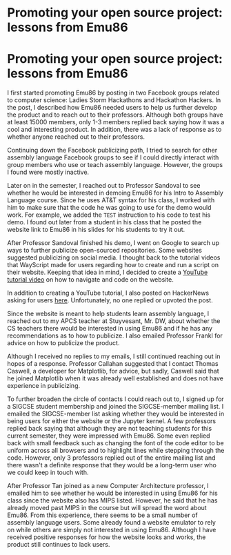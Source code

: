  # Promoting your open source project: lessons from Emu86

 # Promoting your open source project: lessons from Emu86

I first started promoting Emu86 by posting in two Facebook groups related to computer science: Ladies Storm Hackathons and Hackathon Hackers. In the post, I described how Emu86 needed users to help us further develop the product and to reach out to their professors. Although both groups have at least 15000 members, only 1-3 members replied back saying how it was a cool and interesting product. In addition, there was a lack of response as to whether anyone reached out to their professors.

Continuing down the Facebook publicizing path, I tried to search for other assembly language Facebook groups to see if I could directly interact with group members who use or teach assembly language. However, the groups I found were mostly inactive.

Later on in the semester, I reached out to Professor Sandoval to see whether he would be interested in demoing Emu86 for his Intro to Assembly Language course. Since he uses AT&T syntax for his class, I worked with him to make sure that the code he was going to use for the demo would work. For example, we added the `TEST` instruction to his code to test his demo. I found out later from a student in his class that he posted the website link to Emu86 in his slides for his students to try it out.

After Professor Sandoval finished his demo, I went on Google to search up ways to further publicize open-sourced repositories. Some websites suggested publicizing on social media. I thought back to the tutorial videos that WayScript made for users regarding how to create and run a script on their website. Keeping that idea in mind, I decided to create a [YouTube tutorial video](https://www.youtube.com/watch?v=5v0xxcfmu24&feature=youtu.be) on how to navigate and code on the website.

In addition to creating a YouTube tutorial, I also posted on HackerNews asking for users [here](https://news.ycombinator.com/item?id=22481910). Unfortunately, no one replied or upvoted the post.

Since the website is meant to help students learn assembly language, I reached out to my APCS teacher at Stuyvesant, Mr. DW, about whether the CS teachers there would be interested in using Emu86 and if he has any recommendations as to how to publicize. I also emailed Professor Frankl for advice on how to publicize the product.

Although I received no replies to my emails, I still continued reaching out in hopes of a response. Professor Callahan suggested that I contact Thomas Caswell, a developer for Matplotlib, for advice, but sadly, Caswell said that he joined Matplotlib when it was already well established and does not have experience in publicizing.

To further broaden the circle of contacts I could reach out to, I signed up for a SIGCSE student membership and joined the SIGCSE-member mailing list. I emailed the SIGCSE-member list asking whether they would be interested in being users for either the website or the Jupyter kernel. A few professors replied back saying that although they are not teaching students for this current semester, they were impressed with Emu86. Some even replied back with small feedback such as changing the font of the code editor to be uniform across all browsers and to highlight lines while stepping through the code. However, only 3 professors replied out of the entire mailing list and there wasn't a definite response that they would be a long-term user who we could keep in touch with.

After Professor Tan joined as a new Computer Architecture professor, I emailed him to see whether he would be interested in using Emu86 for his class since the website also has MIPS listed. However, he said that he has already moved past MIPS in the course but will spread the word about Emu86.
From this experience, there seems to be a small number of assembly language users. Some already found a website emulator to rely on while others are simply not interested in using Emu86. Although I have received positive responses for how the website looks and works, the product still continues to lack users.
